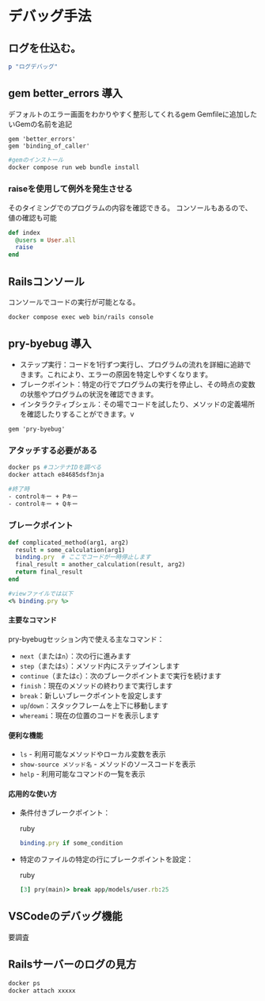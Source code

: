 # デバッグ手法

## ログを仕込む。

```ruby
p "ログデバッグ"
```

## gem better_errors 導入

デフォルトのエラー画面をわかりやすく整形してくれるgem
Gemfileに追加したいGemの名前を追記

```
gem 'better_errors'
gem 'binding_of_caller'
```

```bash
#gemのインストール
docker compose run web bundle install
```

### raiseを使用して例外を発生させる

そのタイミングでのプログラムの内容を確認できる。
コンソールもあるので、値の確認も可能

```ruby
def index
  @users = User.all
  raise
end
```

## Railsコンソール

コンソールでコードの実行が可能となる。

```bash
docker compose exec web bin/rails console
```

## pry-byebug 導入

- ステップ実行：コードを1行ずつ実行し、プログラムの流れを詳細に追跡できます。これにより、エラーの原因を特定しやすくなります。
- ブレークポイント：特定の行でプログラムの実行を停止し、その時点の変数の状態やプログラムの状況を確認できます。
- インタラクティブシェル：その場でコードを試したり、メソッドの定義場所を確認したりすることができます。v

```
gem 'pry-byebug'
```

### アタッチする必要がある

```bash
docker ps #コンテナIDを調べる
docker attach e84685dsf3nja

#終了時
- controlキー + Pキー
- controlキー + Qキー
```

### ブレークポイント

```ruby
def complicated_method(arg1, arg2)
  result = some_calculation(arg1)
  binding.pry  # ここでコードが一時停止します
  final_result = another_calculation(result, arg2)
  return final_result
end

#viewファイルでは以下
<% binding.pry %>
```

#### 主要なコマンド

pry-byebugセッション内で使える主なコマンド：

- `next`（または`n`）：次の行に進みます
- `step`（または`s`）：メソッド内にステップインします
- `continue`（または`c`）：次のブレークポイントまで実行を続けます
- `finish`：現在のメソッドの終わりまで実行します
- `break`：新しいブレークポイントを設定します
- `up`/`down`：スタックフレームを上下に移動します
- `whereami`：現在の位置のコードを表示します

#### 便利な機能

- `ls` - 利用可能なメソッドやローカル変数を表示
- `show-source メソッド名` - メソッドのソースコードを表示
- `help` - 利用可能なコマンドの一覧を表示

#### 応用的な使い方

- 条件付きブレークポイント：

  ruby

  ```ruby
  binding.pry if some_condition
  ```

- 特定のファイルの特定の行にブレークポイントを設定：

  ruby

  ```ruby
  [3] pry(main)> break app/models/user.rb:25
  ```

## VSCodeのデバッグ機能

要調査

## Railsサーバーのログの見方

```bash
docker ps
docker attach xxxxx
```

